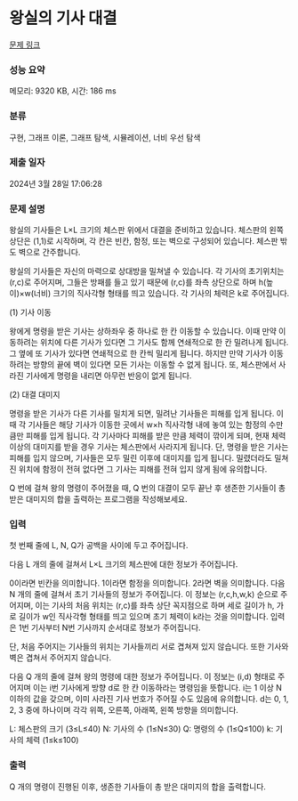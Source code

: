 # 왕실의 기사 대결

[문제 링크](https://www.codetree.ai/training-field/frequent-problems/problems/royal-knight-duel)

### 성능 요약

메모리: 9320 KB, 시간: 186 ms

### 분류

구현, 그래프 이론, 그래프 탐색, 시뮬레이션, 너비 우선 탐색

### 제출 일자

2024년 3월 28일 17:06:28

### 문제 설명

<p>왕실의 기사들은 L×L 크기의 체스판 위에서 대결을 준비하고 있습니다. 체스판의 왼쪽 상단은 (1,1)로 시작하며, 각 칸은 빈칸, 함정, 또는 벽으로 구성되어 있습니다. 체스판 밖도 벽으로 간주합니다.

왕실의 기사들은 자신의 마력으로 상대방을 밀쳐낼 수 있습니다. 각 기사의 초기위치는 (r,c)로 주어지며, 그들은 방패를 들고 있기 때문에 (r,c)를 좌측 상단으로 하며 h(높이)×w(너비) 크기의 직사각형 형태를 띄고 있습니다. 각 기사의 체력은 k로 주어집니다.

(1) 기사 이동

왕에게 명령을 받은 기사는 상하좌우 중 하나로 한 칸 이동할 수 있습니다. 이때 만약 이동하려는 위치에 다른 기사가 있다면 그 기사도 함께 연쇄적으로 한 칸 밀려나게 됩니다. 그 옆에 또 기사가 있다면 연쇄적으로 한 칸씩 밀리게 됩니다. 하지만 만약 기사가 이동하려는 방향의 끝에 벽이 있다면 모든 기사는 이동할 수 없게 됩니다. 또, 체스판에서 사라진 기사에게 명령을 내리면 아무런 반응이 없게 됩니다.

(2) 대결 대미지

명령을 받은 기사가 다른 기사를 밀치게 되면, 밀려난 기사들은 피해를 입게 됩니다. 이때 각 기사들은 해당 기사가 이동한 곳에서 w×h 직사각형 내에 놓여 있는 함정의 수만큼만 피해를 입게 됩니다. 각 기사마다 피해를 받은 만큼 체력이 깎이게 되며, 현재 체력 이상의 대미지를 받을 경우 기사는 체스판에서 사라지게 됩니다. 단, 명령을 받은 기사는 피해를 입지 않으며, 기사들은 모두 밀린 이후에 대미지를 입게 됩니다. 밀렸더라도 밀쳐진 위치에 함정이 전혀 없다면 그 기사는 피해를 전혀 입지 않게 됨에 유의합니다.

Q 번에 걸쳐 왕의 명령이 주어졌을 때, Q 번의 대결이 모두 끝난 후 생존한 기사들이 총 받은 대미지의 합을 출력하는 프로그램을 작성해보세요.
</p>

### 입력

 <p>첫 번째 줄에 L, N, Q가 공백을 사이에 두고 주어집니다.

다음 L 개의 줄에 걸쳐서 L×L 크기의 체스판에 대한 정보가 주어집니다.

0이라면 빈칸을 의미합니다.
1이라면 함정을 의미합니다.
2라면 벽을 의미합니다.
다음 N 개의 줄에 걸쳐서 초기 기사들의 정보가 주어집니다. 이 정보는 (r,c,h,w,k) 순으로 주어지며, 이는 기사의 처음 위치는 (r,c)를 좌측 상단 꼭지점으로 하며 세로 길이가 h, 가로 길이가 w인 직사각형 형태를 띄고 있으며 초기 체력이 k라는 것을 의미합니다. 입력은 1번 기사부터 N번 기사까지 순서대로 정보가 주어집니다.

단, 처음 주어지는 기사들의 위치는 기사들끼리 서로 겹쳐져 있지 않습니다. 또한 기사와 벽은 겹쳐서 주어지지 않습니다.

다음 Q 개의 줄에 걸쳐 왕의 명령에 대한 정보가 주어집니다. 이 정보는 (i,d) 형태로 주어지며 이는 i번 기사에게 방향 d로 한 칸 이동하라는 명령임을 뜻합니다. i는 1 이상 N 이하의 값을 갖으며, 이미 사라진 기사 번호가 주어질 수도 있음에 유의합니다. d는 0, 1, 2, 3 중에 하나이며 각각 위쪽, 오른쪽, 아래쪽, 왼쪽 방향을 의미합니다.

L: 체스판의 크기 (3≤L≤40)
N: 기사의 수 (1≤N≤30)
Q: 명령의 수 (1≤Q≤100)
k: 기사의 체력 (1≤k≤100)
</p>


### 출력

 <p>Q 개의 명령이 진행된 이후, 생존한 기사들이 총 받은 대미지의 합을 출력합니다.</p>